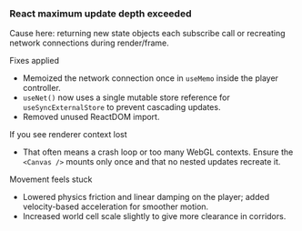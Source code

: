 ### React maximum update depth exceeded

Cause here: returning new state objects each subscribe call or recreating network connections during render/frame.

Fixes applied
- Memoized the network connection once in `useMemo` inside the player controller.
- `useNet()` now uses a single mutable store reference for `useSyncExternalStore` to prevent cascading updates.
- Removed unused ReactDOM import.

If you see renderer context lost
- That often means a crash loop or too many WebGL contexts. Ensure the `<Canvas />` mounts only once and that no nested updates recreate it.

Movement feels stuck
- Lowered physics friction and linear damping on the player; added velocity-based acceleration for smoother motion.
- Increased world cell scale slightly to give more clearance in corridors.


